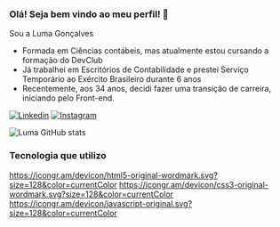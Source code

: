 ### Olá! Seja bem vindo ao meu perfil! 👋


Sou a Luma Gonçalves

- Formada em Ciências contábeis, mas atualmente estou cursando a formação do DevClub
- Já trabalhei em Escritórios de Contabilidade e prestei Serviço Temporário ao Exército Brasileiro durante 6 anos
- Recentemente, aos 34 anos, decidi fazer uma transição de carreira, iniciando pelo Front-end.

[![Linkedin](https://img.shields.io/badge/LinkedIn-0077B5?style=for-the-badge&logo=linkedin&logoColor=white)](https://www.linkedin.com/in/luma-barbosa-8b1b3935/)
[![Instagram](https://img.shields.io/badge/Instagram-E4405F?style=for-the-badge&logo=instagram&logoColor=white)](https://instagram.com/lumabrg)


![Luma GitHub stats](https://github-readme-stats.vercel.app/api?username=Luma-Goncalves&show_icons=true&theme=merko)

### Tecnologia que utilizo

https://icongr.am/devicon/html5-original-wordmark.svg?size=128&color=currentColor
https://icongr.am/devicon/css3-original-wordmark.svg?size=128&color=currentColor
https://icongr.am/devicon/javascript-original.svg?size=128&color=currentColor
  
